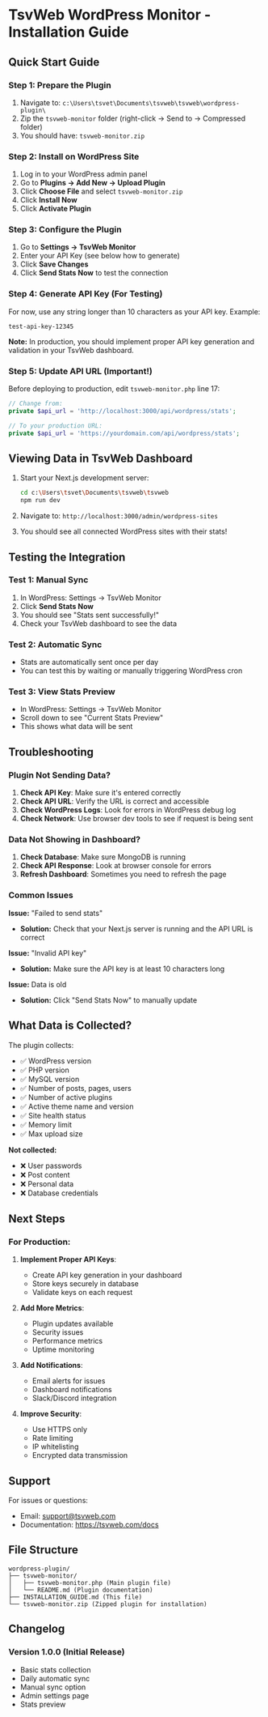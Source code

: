 # TsvWeb WordPress Monitor - Installation Guide

## Quick Start Guide

### Step 1: Prepare the Plugin

1. Navigate to: `c:\Users\tsvet\Documents\tsvweb\tsvweb\wordpress-plugin\`
2. Zip the `tsvweb-monitor` folder (right-click → Send to → Compressed folder)
3. You should have: `tsvweb-monitor.zip`

### Step 2: Install on WordPress Site

1. Log in to your WordPress admin panel
2. Go to **Plugins → Add New → Upload Plugin**
3. Click **Choose File** and select `tsvweb-monitor.zip`
4. Click **Install Now**
5. Click **Activate Plugin**

### Step 3: Configure the Plugin

1. Go to **Settings → TsvWeb Monitor**
2. Enter your API Key (see below how to generate)
3. Click **Save Changes**
4. Click **Send Stats Now** to test the connection

### Step 4: Generate API Key (For Testing)

For now, use any string longer than 10 characters as your API key. Example:
```
test-api-key-12345
```

**Note:** In production, you should implement proper API key generation and validation in your TsvWeb dashboard.

### Step 5: Update API URL (Important!)

Before deploying to production, edit `tsvweb-monitor.php` line 17:

```php
// Change from:
private $api_url = 'http://localhost:3000/api/wordpress/stats';

// To your production URL:
private $api_url = 'https://yourdomain.com/api/wordpress/stats';
```

## Viewing Data in TsvWeb Dashboard

1. Start your Next.js development server:
   ```bash
   cd c:\Users\tsvet\Documents\tsvweb\tsvweb
   npm run dev
   ```

2. Navigate to: `http://localhost:3000/admin/wordpress-sites`

3. You should see all connected WordPress sites with their stats!

## Testing the Integration

### Test 1: Manual Sync
1. In WordPress: Settings → TsvWeb Monitor
2. Click **Send Stats Now**
3. You should see "Stats sent successfully!"
4. Check your TsvWeb dashboard to see the data

### Test 2: Automatic Sync
- Stats are automatically sent once per day
- You can test this by waiting or manually triggering WordPress cron

### Test 3: View Stats Preview
- In WordPress: Settings → TsvWeb Monitor
- Scroll down to see "Current Stats Preview"
- This shows what data will be sent

## Troubleshooting

### Plugin Not Sending Data?

1. **Check API Key**: Make sure it's entered correctly
2. **Check API URL**: Verify the URL is correct and accessible
3. **Check WordPress Logs**: Look for errors in WordPress debug log
4. **Check Network**: Use browser dev tools to see if request is being sent

### Data Not Showing in Dashboard?

1. **Check Database**: Make sure MongoDB is running
2. **Check API Response**: Look at browser console for errors
3. **Refresh Dashboard**: Sometimes you need to refresh the page

### Common Issues

**Issue:** "Failed to send stats"
- **Solution:** Check that your Next.js server is running and the API URL is correct

**Issue:** "Invalid API key"
- **Solution:** Make sure the API key is at least 10 characters long

**Issue:** Data is old
- **Solution:** Click "Send Stats Now" to manually update

## What Data is Collected?

The plugin collects:
- ✅ WordPress version
- ✅ PHP version
- ✅ MySQL version
- ✅ Number of posts, pages, users
- ✅ Number of active plugins
- ✅ Active theme name and version
- ✅ Site health status
- ✅ Memory limit
- ✅ Max upload size

**Not collected:**
- ❌ User passwords
- ❌ Post content
- ❌ Personal data
- ❌ Database credentials

## Next Steps

### For Production:

1. **Implement Proper API Keys**:
   - Create API key generation in your dashboard
   - Store keys securely in database
   - Validate keys on each request

2. **Add More Metrics**:
   - Plugin updates available
   - Security issues
   - Performance metrics
   - Uptime monitoring

3. **Add Notifications**:
   - Email alerts for issues
   - Dashboard notifications
   - Slack/Discord integration

4. **Improve Security**:
   - Use HTTPS only
   - Rate limiting
   - IP whitelisting
   - Encrypted data transmission

## Support

For issues or questions:
- Email: support@tsvweb.com
- Documentation: https://tsvweb.com/docs

## File Structure

```
wordpress-plugin/
├── tsvweb-monitor/
│   ├── tsvweb-monitor.php (Main plugin file)
│   └── README.md (Plugin documentation)
├── INSTALLATION_GUIDE.md (This file)
└── tsvweb-monitor.zip (Zipped plugin for installation)
```

## Changelog

### Version 1.0.0 (Initial Release)
- Basic stats collection
- Daily automatic sync
- Manual sync option
- Admin settings page
- Stats preview
